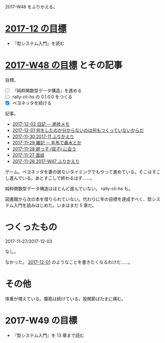 2017-W48 をふりかえる。

# [2017-12 の目標][2017-11-30]

- 『型システム入門』を読む

# [2017-W48 の目標][2017-11-12] とその記事

目標。

- [ ] 『純粋関数型データ構造』を進める
- [ ] rally-cli-hs の 0.1.0.0 をつくる
- [x] ベヨネッタを続ける

記事。

- [2017-12-02 日記 -- 進捗メモ][2017-12-02]
- [2017-12-01 何をしたのか分からないのは何もつくっていないからだ][2017-12-01]
- [2017-11-30 2017-11 ふりかえり][2017-11-30]
- [2017-11-29 雑記 -- 毛布で鼻水とか][2017-11-29]
- [2017-11-28 姪っ子 (双子) に会う][2017-11-28]
- [2017-11-27 面談][2017-11-27]
- [2017-11-26 2017-W47 ふりかえり][2017-11-26]

ゲーム。ベヨネッタを妻の居ないタイミングでもやって進めている。そこはすこし進んでいる。あとすこしで終わるはず……。

純粋関数型データ構造はほとんど進んでいない。 rally-cli-hs も。

図書館から次の本を借りられていない。代わりに年の目標を達成すべく、型システム入門を読みはじめた。いまはまだ 5 章だ。

# つくったもの

2017-11-27/2017-12-03

なし。

なかった。 [2017-12-01][] のようなことを書きたくなるわけだ……。

# その他

体重が増えている。腹筋は続けている。股関節はたまに痛む。

# 2017-W49 の目標

- 『型システム入門』を 13 章まで読む

[2017-11-30]: https://blog.bouzuya.net/2017/11/30/
[2017-11-12]: https://blog.bouzuya.net/2017/11/12/
[2017-12-02]: https://blog.bouzuya.net/2017/12/02/
[2017-12-01]: https://blog.bouzuya.net/2017/12/01/
[2017-11-29]: https://blog.bouzuya.net/2017/11/29/
[2017-11-28]: https://blog.bouzuya.net/2017/11/28/
[2017-11-27]: https://blog.bouzuya.net/2017/11/27/
[2017-11-26]: https://blog.bouzuya.net/2017/11/26/

